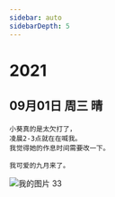 ```yaml
---
sidebar: auto
sidebarDepth: 5
---
```


# 2021
## 09月01日 周三 晴
    小葵真的是太欠打了，
    凌晨2-3点就在在喊我。
    我觉得她的作息时间需要改一下。

    我可爱的九月来了。
![我的图片](./2jpg)
    33


